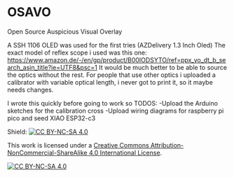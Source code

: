 # OSAVO
Open Source Auspicious Visual Overlay

A SSH 1106 OLED was used for the first tries (AZDelivery 1.3 Inch Oled)
The exact model of reflex scope i used was this one:
https://www.amazon.de/-/en/gp/product/B00IODSYTO/ref=ppx_yo_dt_b_search_asin_title?ie=UTF8&psc=1
It would be much better to be able to source the optics without the rest.
For people that use other optics i uploaded a calibrator with variable optical length, i never got to print it, so it maybe needs changes.

I wrote this quickly before going to work so TODOS:
-Upload the Arduino sketches for the calibration cross
-Upload wiring diagrams for raspberry pi pico and seed XIAO ESP32-c3

Shield: [![CC BY-NC-SA 4.0][cc-by-nc-sa-shield]][cc-by-nc-sa]

This work is licensed under a
[Creative Commons Attribution-NonCommercial-ShareAlike 4.0 International License][cc-by-nc-sa].

[![CC BY-NC-SA 4.0][cc-by-nc-sa-image]][cc-by-nc-sa]

[cc-by-nc-sa]: http://creativecommons.org/licenses/by-nc-sa/4.0/
[cc-by-nc-sa-image]: https://licensebuttons.net/l/by-nc-sa/4.0/88x31.png
[cc-by-nc-sa-shield]: https://img.shields.io/badge/License-CC%20BY--NC--SA%204.0-lightgrey.svg
